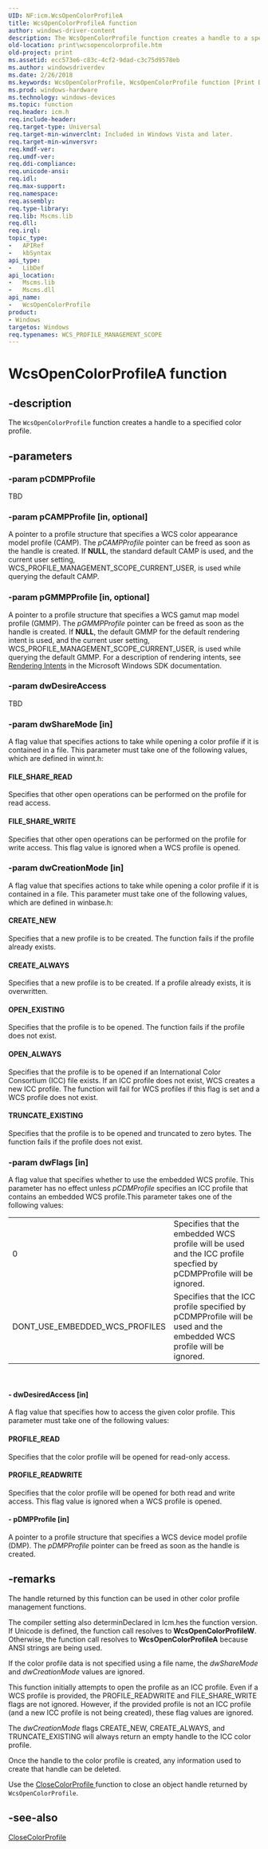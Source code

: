 ```yaml
---
UID: NF:icm.WcsOpenColorProfileA
title: WcsOpenColorProfileA function
author: windows-driver-content
description: The WcsOpenColorProfile function creates a handle to a specified color profile.
old-location: print\wcsopencolorprofile.htm
old-project: print
ms.assetid: ecc573e6-c83c-4cf2-9dad-c3c75d9578eb
ms.author: windowsdriverdev
ms.date: 2/26/2018
ms.keywords: WcsOpenColorProfile, WcsOpenColorProfile function [Print Devices], WcsOpenColorProfileA, WcsOpenColorProfileW, colorfnc_d9a9eca5-5559-4579-a892-c75499627912.xml, icm/WcsOpenColorProfile, print.wcsopencolorprofile
ms.prod: windows-hardware
ms.technology: windows-devices
ms.topic: function
req.header: icm.h
req.include-header: 
req.target-type: Universal
req.target-min-winverclnt: Included in Windows Vista and later.
req.target-min-winversvr: 
req.kmdf-ver: 
req.umdf-ver: 
req.ddi-compliance: 
req.unicode-ansi: 
req.idl: 
req.max-support: 
req.namespace: 
req.assembly: 
req.type-library: 
req.lib: Mscms.lib
req.dll: 
req.irql: 
topic_type:
-	APIRef
-	kbSyntax
api_type:
-	LibDef
api_location:
-	Mscms.lib
-	Mscms.dll
api_name:
-	WcsOpenColorProfile
product:
- Windows
targetos: Windows
req.typenames: WCS_PROFILE_MANAGEMENT_SCOPE
---
```


# WcsOpenColorProfileA function


## -description


The <code>WcsOpenColorProfile</code> function creates a handle to a specified color profile.


## -parameters




### -param pCDMPProfile

TBD


### -param pCAMPProfile [in, optional]

A pointer to a profile structure that specifies a  WCS color appearance model profile (CAMP). The <i>pCAMPProfile</i> pointer can be freed as soon as the handle is created. If <b>NULL</b>, the standard default CAMP is used, and the current user setting, WCS_PROFILE_MANAGEMENT_SCOPE_CURRENT_USER, is used while querying the default CAMP.


### -param pGMMPProfile [in, optional]

A pointer to a profile structure that specifies a WCS gamut map model profile (GMMP). The <i>pGMMPProfile</i> pointer can be freed as soon as the handle is created. If <b>NULL</b>, the default GMMP for the default rendering intent is used, and the current user setting, WCS_PROFILE_MANAGEMENT_SCOPE_CURRENT_USER, is used while querying the default GMMP. For a description of rendering intents, see <a href="http://go.microsoft.com/fwlink/p/?linkid=52269">Rendering Intents</a> in the Microsoft Windows SDK documentation.


### -param dwDesireAccess

TBD


### -param dwShareMode [in]

A flag value that specifies actions to take while opening a color profile if it is contained in a file. This parameter must take one of the following values, which are defined in winnt.h:





#### FILE_SHARE_READ

Specifies that other open operations can be performed on the profile for read access.



#### FILE_SHARE_WRITE

Specifies that other open operations can be performed on the profile for write access. This flag value is ignored when a WCS profile is opened.


### -param dwCreationMode [in]

A flag value that specifies actions to take while opening a color profile if it is contained in a file. This parameter must take one of the following values, which are defined in winbase.h:





#### CREATE_NEW

Specifies that a new profile is to be created. The function fails if the profile already exists.



#### CREATE_ALWAYS

Specifies that a new profile is to be created. If a profile already exists, it is overwritten.



#### OPEN_EXISTING

Specifies that the profile is to be opened. The function fails if the profile does not exist.



#### OPEN_ALWAYS

Specifies that the profile is to be opened if an International Color Consortium (ICC) file exists. If an ICC profile does not exist, WCS creates a new ICC profile. The function will fail for WCS profiles if this flag is set and a WCS profile does not exist.



#### TRUNCATE_EXISTING

Specifies that the profile is to be opened and truncated to zero bytes. The function fails if the profile does not exist.


### -param dwFlags [in]

A flag value that specifies whether to use the embedded WCS profile. This parameter has no effect unless <i>pCDMProfile</i> specifies an ICC profile that contains an embedded WCS profile.This parameter takes one of the following values:

<table>
<tr>
<td>0</td>
<td>Specifies that the embedded WCS profile will be used and the ICC profile specfied by pCDMPProfile will be ignored.</td>
</tr>
<tr>
<td>DONT_USE_EMBEDDED_WCS_PROFILES</td>
<td>Specifies that the ICC profile specified by pCDMPProfile will be used and the embedded WCS profile will be ignored.</td>
</tr>
</table>
 


#### - dwDesiredAccess [in]

A flag value that specifies how to access the given color profile. This parameter must take one of the following values:





#### PROFILE_READ

Specifies that the color profile will be opened for read-only access.



#### PROFILE_READWRITE

Specifies that the color profile will be opened for both read and write access.  This flag value is ignored when a WCS profile is opened.


#### - pDMPProfile [in]

A pointer to a profile structure that specifies a WCS device model profile (DMP). The <i>pDMPProfile</i> pointer can be freed as soon as the handle is created.


## -remarks



The handle returned by this function can be used in other color profile management functions.

The compiler setting also determinDeclared in Icm.hes the function version. If Unicode is defined, the function call resolves to <b>WcsOpenColorProfileW</b>. Otherwise, the function call resolves to <b>WcsOpenColorProfileA</b> because ANSI strings are being used.

If the color profile data is not specified using a file name, the <i>dwShareMode</i> and <i>dwCreationMode</i> values are ignored.

This function initially attempts to open the profile as an ICC profile. Even if a WCS profile is provided, the PROFILE_READWRITE and FILE_SHARE_WRITE flags are not ignored. However, if the provided profile is not an ICC profile (and a new ICC profile is not being created), these flag values are ignored.

The <i>dwCreationMode</i> flags CREATE_NEW, CREATE_ALWAYS, and TRUNCATE_EXISTING will always return an empty handle to the ICC color profile.

Once the handle to the color profile is created, any information used to create that handle can be deleted.

Use the <a href="http://go.microsoft.com/fwlink/p/?linkid=52323">CloseColorProfile </a> function to close an object handle returned by <code>WcsOpenColorProfile</code>.




## -see-also




<a href="http://go.microsoft.com/fwlink/p/?linkid=52323">CloseColorProfile</a>
 

 

